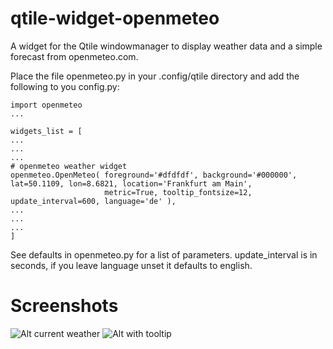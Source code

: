 # qtile-widget-openmeteo
A widget for the Qtile windowmanager to display weather data and a simple forecast from openmeteo.com.
    
Place the file openmeteo.py in your .config/qtile directory and add the following to you config.py:
        
    import openmeteo
    ...
        
    widgets_list = [
    ...
    ...
    ...
    # openmeteo weather widget
    openmeteo.OpenMeteo( foreground='#dfdfdf', background='#000000', lat=50.1109, lon=8.6821, location='Frankfurt am Main', 
                         metric=True, tooltip_fontsize=12, update_interval=600, language='de' ),
    ...
    ...
    ...
    ]
        
See defaults in openmeteo.py for a list of parameters.
update_interval is in seconds, if you leave language unset it defaults to english.

# Screenshots

![Alt current weather](openmeteo1.jpg)
![Alt with tooltip](openmeteo2.jpg)
